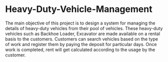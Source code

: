 # Heavy-Duty-Vehicle-Management
The main objective of this project is to design a system for managing the details of heavy-duty vehicles from their pool of vehicles. These heavy-duty vehicles such as Backhoe Loader, Excavator are made available on a rental basis to the customers. Customers can search vehicles based on the type of work and register them by paying the deposit for particular days. Once work is completed, rent will get calculated according to the usage by the customer.
